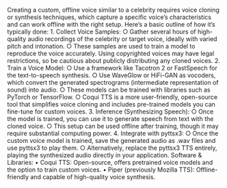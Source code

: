 Creating a custom, offline voice similar to a celebrity requires voice cloning or synthesis techniques, which capture a specific voice’s characteristics and can work offline with the right setup. Here’s a basic outline of how it’s typically done:
	1. Collect Voice Samples:
		○ Gather several hours of high-quality audio recordings of the celebrity or target voice, ideally with varied pitch and intonation.
		○ These samples are used to train a model to reproduce the voice accurately. Using copyrighted voices may have legal restrictions, so be cautious about publicly distributing any cloned voices.
	2. Train a Voice Model:
		○ Use a framework like Tacotron 2 or FastSpeech for the text-to-speech synthesis.
		○ Use WaveGlow or HiFi-GAN as vocoders, which convert the generated spectrograms (intermediate representation of sound) into audio.
		○ These models can be trained with libraries such as PyTorch or TensorFlow.
		○ Coqui TTS is a more user-friendly, open-source tool that simplifies voice cloning and includes pre-trained models you can fine-tune for custom voices.
	3. Inference (Synthesizing Speech):
		○ Once the model is trained, you can use it to generate speech from text with the cloned voice.
		○ This setup can be used offline after training, though it may require substantial computing power.
	4. Integrate with pyttsx3:
		○ Once the custom voice model is trained, save the generated audio as .wav files and use pyttsx3 to play them.
		○ Alternatively, replace the pyttsx3 TTS entirely, playing the synthesized audio directly in your application.
Software & Libraries:
	• Coqui TTS: Open-source, offers pretrained voice models and the option to train custom voices.
	• Piper (previously Mozilla TTS): Offline-friendly and capable of high-quality voice synthesis.

